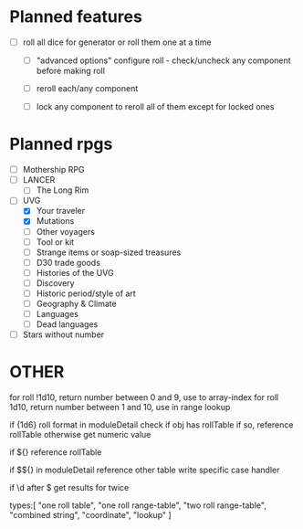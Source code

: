 # Planned features

- [ ] roll all dice for generator or roll them one at a time
  - [ ] "advanced options" configure roll - check/uncheck any component before making roll
  - [ ] reroll each/any component
  - [ ] lock any component to reroll all of them except for locked ones


# Planned rpgs

- [ ] Mothership RPG
- [ ] LANCER
  - [ ] The Long Rim
- [ ] UVG
  - [x] Your traveler
  - [x] Mutations
  - [ ] Other voyagers
  - [ ] Tool or kit
  - [ ] Strange items or soap-sized treasures
  - [ ] D30 trade goods
  - [ ] Histories of the UVG
  - [ ] Discovery
  - [ ] Historic period/style of art
  - [ ] Geography & Climate
  - [ ] Languages
  - [ ] Dead languages
- [ ] Stars without number

# OTHER

for roll !1d10, return number between 0 and 9, use to array-index
for roll 1d10, return number between 1 and 10, use in range lookup


if {1d6} roll format in moduleDetail
check if obj has rollTable
if so, reference rollTable
otherwise get numeric value

if ${}
reference rollTable

if $${} in moduleDetail
reference other table
write specific case handler

if \d after $ get results for twice


types:[
  "one roll table",
  "one roll range-table",
  "two roll range-table",
  "combined string",
  "coordinate",
  "lookup"
]